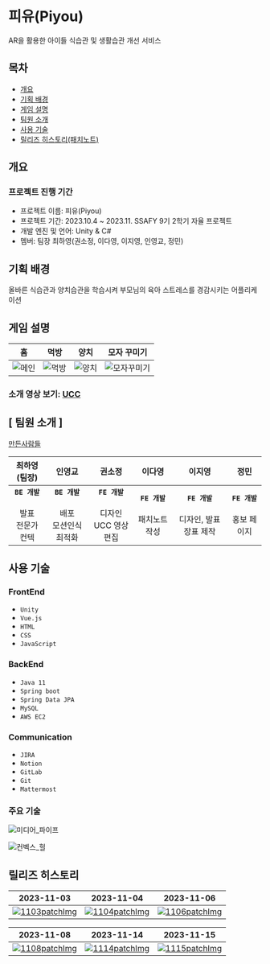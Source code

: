 # 피유(Piyou)

AR을 활용한 아이들 식습관 및 생활습관 개선 서비스

## 목차

- [개요](#개요)
- [기획 배경](#기획-배경)
- [게임 설명](#게임-설명)
- [팀원 소개](#팀원-소개)
- [사용 기술](#사용-기술)
- [릴리즈 히스토리(패치노트)](#릴리즈-히스토리)

## 개요

### 프로젝트 진행 기간

- 프로젝트 이름: 피유(Piyou)
- 프로젝트 기간: 2023.10.4 ~ 2023.11. SSAFY 9기 2학기 자율 프로젝트
- 개발 엔진 및 언어: Unity & C#
- 멤버: 팀장 최하영(권소정, 이다영, 이지영, 인영교, 정민)

## 기획 배경

올바른 식습관과 양치습관을 학습시켜 부모님의 육아 스트레스를 경감시키는 어플리케이션

## 게임 설명

|                             홈                              |                            먹방                             |                            양치                             |                               모자 꾸미기                               |
| :---------------------------------------------------------: | :---------------------------------------------------------: | :---------------------------------------------------------: | :---------------------------------------------------------------------: |
| ![메인](/uploads/5fb08fe34599d368ede1b59fb2a7418a/메인.png) | ![먹방](/uploads/77c427fd890f6c76e60661d6b1310be6/먹방.png) | ![양치](/uploads/810a3be7b0617de91fdf7e9e8f8a590b/양치.png) | ![모자꾸미기](/uploads/ff7d4936a2bc22c648351e0b09d5679f/모자꾸미기.png) |

### 소개 영상 보기: [UCC](https://youtu.be/6nWyjqQSRyo?feature=shared)

## [ 팀원 소개 ]

[만든사람들](/uploads/9003c3675ea00540bd39a8a1624d6c22/만든사람들.mp4)

|                **최하영(팀장)**                |                     **인영교**                      |                     **권소정**                     |              **이다영**               |                   **이지영**                    |              **정민**               |
| :--------------------------------------------: | :-------------------------------------------------: | :------------------------------------------------: | :-----------------------------------: | :---------------------------------------------: | :---------------------------------: |
| **`BE 개발`** <br/><br/>발표 <br/> 전문가 컨텍 | **`BE 개발`** <br/><br/> 배포 <br/> 모션인식 최적화 | **`FE 개발`**<br/><br/> 디자인 <br/> UCC 영상 편집 | **`FE 개발`**<br/><br/> 패치노트 작성 | **`FE 개발`** <br/><br/> 디자인, 발표 장표 제작 | **`FE 개발`**<br/><br/> 홍보 페이지 |

## 사용 기술

### **FrontEnd**

- `Unity`
- `Vue.js`
- `HTML`
- `CSS`
- `JavaScript`

### **BackEnd**

- `Java 11`
- `Spring boot`
- `Spring Data JPA`
- `MySQL`
- `AWS EC2`

### **Communication**

- `JIRA`
- `Notion`
- `GitLab`
- `Git`
- `Mattermost`

### 주요 기술

![미디어_파이프](/uploads/fed8f31c650170eacdc3eca9559dc622/미디어_파이프.png)

![컨벡스_헐](/uploads/8652ba78279c6816eb5ad331d304ffd5/컨벡스_헐.png)

## 릴리즈 히스토리

| 2023-11-03                                                                                                                                                                                | 2023-11-04                                                                                                                                     | 2023-11-06                                                                                                                                           |
| ----------------------------------------------------------------------------------------------------------------------------------------------------------------------------------------- | ---------------------------------------------------------------------------------------------------------------------------------------------- | ---------------------------------------------------------------------------------------------------------------------------------------------------- |
| [![1103patchImg](https://lab.ssafy.com/s09-final/S09P31B106/uploads/40c09c928b540369fe2314cc58fedc53/1103patchImg.png)](https://piyou.notion.site/PiYou-1010e0122928411cbac97884d75ad5e2) | [![1104patchImg](/uploads/a7214b3de6830599fbfa9419a4a6b4a1/1104patchImg.png)](https://piyou.notion.site/11-4-0228d5c7e34a4c2793dcbdb3a7c19fd9) | [![1106patchImg](/uploads/6aa1bbff399b413ca65df05e5d63ee9f/1106patchImg.png)](https://piyou.notion.site/11-6-PiYou-e47d18dfa28d4b0bae6b3609cf866463) |

| 2023-11-08                                                                                                                                               | 2023-11-14                                                                                                                                      | 2023-11-15                                                                                                                                                |
| -------------------------------------------------------------------------------------------------------------------------------------------------------- | ----------------------------------------------------------------------------------------------------------------------------------------------- | --------------------------------------------------------------------------------------------------------------------------------------------------------- |
| [![1108patchImg](/uploads/772ac98327eaf22beb0ff0252bd1ff2c/1108patchImg.png)](https://piyou.notion.site/11-8-Ver-1-0-0-94a5fab7776645028f20f744cdb8d3c8) | [![1114patchImg](/uploads/97fbe570bf638cb309810dd0abbf5def/1114patchImg.png)](https://piyou.notion.site/11-14-03d08b3ac31a4996a258bcae275e0c94) | [![1115patchImg](/uploads/15fa302698b3ddaff695bf07acfa9fd8/1115patchImg.png)](https://piyou.notion.site/11-15-Ver-2-0-0-e820af624e7e496aa47da6bc7c85d362) |

